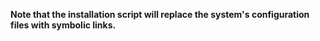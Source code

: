 **Note that the installation script will replace the system's configuration files with symbolic links.**

